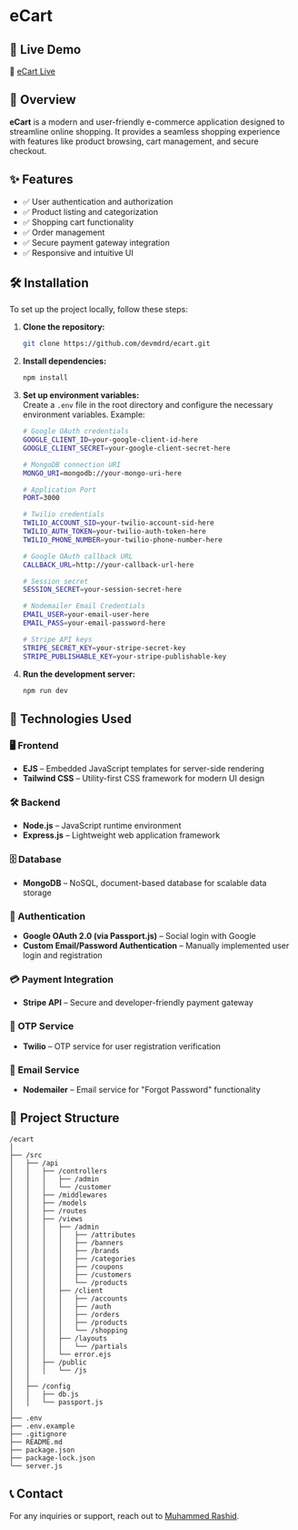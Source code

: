 # eCart  

## 🚀 Live Demo  
🔗 [eCart Live](https://ecart-rgq6.onrender.com/)  

## 📌 Overview  
**eCart** is a modern and user-friendly e-commerce application designed to streamline online shopping. It provides a seamless shopping experience with features like product browsing, cart management, and secure checkout.  

## ✨ Features  
- ✅ User authentication and authorization  
- ✅ Product listing and categorization  
- ✅ Shopping cart functionality  
- ✅ Order management  
- ✅ Secure payment gateway integration  
- ✅ Responsive and intuitive UI  

## 🛠️ Installation  
To set up the project locally, follow these steps:  

1. **Clone the repository:**  
   ```sh
   git clone https://github.com/devmdrd/ecart.git
   ```

2. **Install dependencies:**  
   ```sh
   npm install
   ```

3. **Set up environment variables:**  
   Create a `.env` file in the root directory and configure the necessary environment variables. Example:  
   ```sh
   # Google OAuth credentials
   GOOGLE_CLIENT_ID=your-google-client-id-here
   GOOGLE_CLIENT_SECRET=your-google-client-secret-here
   
   # MongoDB connection URI
   MONGO_URI=mongodb://your-mongo-uri-here
   
   # Application Port
   PORT=3000
   
   # Twilio credentials
   TWILIO_ACCOUNT_SID=your-twilio-account-sid-here
   TWILIO_AUTH_TOKEN=your-twilio-auth-token-here
   TWILIO_PHONE_NUMBER=your-twilio-phone-number-here
   
   # Google OAuth callback URL
   CALLBACK_URL=http://your-callback-url-here
   
   # Session secret
   SESSION_SECRET=your-session-secret-here
   
   # Nodemailer Email Credentials
   EMAIL_USER=your-email-user-here
   EMAIL_PASS=your-email-password-here
   
   # Stripe API keys
   STRIPE_SECRET_KEY=your-stripe-secret-key
   STRIPE_PUBLISHABLE_KEY=your-stripe-publishable-key
   ```

4. **Run the development server:**  
   ```sh
   npm run dev
   ```

## 🔧 Technologies Used

### 🖥️ Frontend
- **EJS** – Embedded JavaScript templates for server-side rendering
- **Tailwind CSS** – Utility-first CSS framework for modern UI design

### 🛠️ Backend
- **Node.js** – JavaScript runtime environment
- **Express.js** – Lightweight web application framework

### 🗄️ Database
- **MongoDB** – NoSQL, document-based database for scalable data storage

### 🔐 Authentication
- **Google OAuth 2.0 (via Passport.js)** – Social login with Google
- **Custom Email/Password Authentication** – Manually implemented user login and registration

### 💳 Payment Integration
- **Stripe API** – Secure and developer-friendly payment gateway

### 📱 OTP Service
- **Twilio** – OTP service for user registration verification

### 📧 Email Service
- **Nodemailer** – Email service for "Forgot Password" functionality

## 📂 Project Structure  
```
/ecart
│
├── /src
│   ├── /api
│   │   ├── /controllers
│   │   │   ├── /admin
│   │   │   └── /customer
│   │   ├── /middlewares
│   │   ├── /models
│   │   ├── /routes
│   │   ├── /views
│   │   │   ├── /admin
│   │   │   │   ├── /attributes
│   │   │   │   ├── /banners
│   │   │   │   ├── /brands
│   │   │   │   ├── /categories
│   │   │   │   ├── /coupons
│   │   │   │   ├── /customers
│   │   │   │   └── /products
│   │   │   ├── /client
│   │   │   │   ├── /accounts
│   │   │   │   ├── /auth
│   │   │   │   ├── /orders
│   │   │   │   ├── /products
│   │   │   │   └── /shopping
│   │   │   ├── /layouts
│   │   │   │   └── /partials
│   │   │   └── error.ejs
│   │   ├── /public
│   │   │   └── /js
│   │
│   ├── /config
│   │   ├── db.js
│   │   └── passport.js
│
├── .env
├── .env.example
├── .gitignore
├── README.md
├── package.json
├── package-lock.json
└── server.js
```  

## 📞 Contact  
For any inquiries or support, reach out to [Muhammed Rashid](mailto:mdrd.muhammedrashid@gmail.com).  

